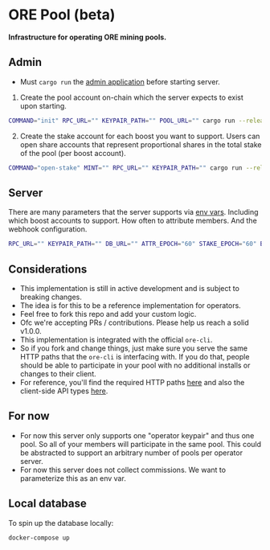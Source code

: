 # ORE Pool (beta)

**Infrastructure for operating ORE mining pools.**

## Admin
- Must `cargo run` the [admin application](./admin/src/main.rs) before starting server.

1) Create the pool account on-chain which the server expects to exist upon starting.
```sh
COMMAND="init" RPC_URL="" KEYPAIR_PATH="" POOL_URL="" cargo run --release
```
2) Create the stake account for each boost you want to support. Users can open share accounts that represent proportional shares in the total stake of the pool (per boost account).
```sh
COMMAND="open-stake" MINT="" RPC_URL="" KEYPAIR_PATH="" cargo run --release
```

## Server
There are many parameters that the server supports via [env vars](./server/.env.example). 
Including which boost accounts to support. How often to attribute members. And the webhook configuration.
```sh
RPC_URL="" KEYPAIR_PATH="" DB_URL="" ATTR_EPOCH="60" STAKE_EPOCH="60" BOOST_ONE="" HELIUS_API_KEY="" HELIUS_AUTH_TOKEN="" HELIUS_WEBHOOK_ID="" HELIUS_WEBHOOK_URL="" RUST_LOG=info cargo run --release
```

## Considerations
- This implementation is still in active development and is subject to breaking changes.
- The idea is for this to be a reference implementation for operators.
- Feel free to fork this repo and add your custom logic.
- Ofc we're accepting PRs / contributions. Please help us reach a solid v1.0.0.
- This implementation is integrated with the official `ore-cli`.
- So if you fork and change things, just make sure you serve the same HTTP paths that the `ore-cli` is interfacing with. If you do that, people should be able to participate in your pool with no additional installs or changes to their client.
- For reference, you'll find the required HTTP paths [here](./server/src/contributor.rs) and also the client-side API types [here](./types/src/lib.rs).

## For now
- For now this server only supports one "operator keypair" and thus one pool. So all of your members will participate in the same pool. This could be abstracted to support an arbitrary number of pools per operator server.
- For now this server does not collect commissions. We want to parameterize this as an env var.

## Local database
To spin up the database locally:
```
docker-compose up
```
